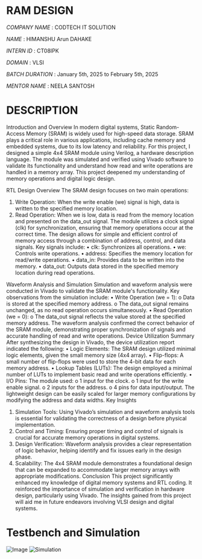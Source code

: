 #  RAM DESIGN

*COMPANY NAME* : CODTECH IT SOLUTION

*NAME* : HIMANSHU Arun DAHAKE

*INTERN ID*  : CT08IPK

*DOMAIN* : VLSI

*BATCH DURATION* : January 5th, 2025 to February 5th, 2025

*MENTOR NAME* : NEELA SANTOSH

# DESCRIPTION 
   Introduction and Overview
In modern digital systems, Static Random-Access Memory (SRAM) is widely used for high-speed data storage. SRAM plays a critical role in various applications, including cache memory and embedded systems, due to its low latency and reliability. For this project, I designed a simple 4x4 SRAM module using Verilog, a hardware description language. The module was simulated and verified using Vivado software to validate its functionality and understand how read and write operations are handled in a memory array. This project deepened my understanding of memory operations and digital logic design.

 

RTL Design Overview
The SRAM design focuses on two main operations:
1.	Write Operation: When the write enable (we) signal is high, data is written to the specified memory location.
2.	Read Operation: When we is low, data is read from the memory location and presented on the data_out signal.
The module utilizes a clock signal (clk) for synchronization, ensuring that memory operations occur at the correct time. The design allows for simple and efficient control of memory access through a combination of address, control, and data signals. Key signals include:
•	clk: Synchronizes all operations.
•	we: Controls write operations.
•	address: Specifies the memory location for read/write operations.
•	data_in: Provides data to be written into the memory.
•	data_out: Outputs data stored in the specified memory location during read operations.

 

Waveform Analysis and Simulation
Simulation and waveform analysis were conducted in Vivado to validate the SRAM module's functionality. Key observations from the simulation include:
•	Write Operation (we = 1):
o	Data is stored at the specified memory address.
o	The data_out signal remains unchanged, as no read operation occurs simultaneously.
•	Read Operation (we = 0):
o	The data_out signal reflects the value stored at the specified memory address.
The waveform analysis confirmed the correct behavior of the SRAM module, demonstrating proper synchronization of signals and accurate handling of read and write operations.
Device Utilization Summary
After synthesizing the design in Vivado, the device utilization report indicated the following:
•	Logic Elements: The SRAM design utilized minimal logic elements, given the small memory size (4x4 array).
•	Flip-flops: A small number of flip-flops were used to store the 4-bit data for each memory address.
•	Lookup Tables (LUTs): The design employed a minimal number of LUTs to implement basic read and write operations efficiently.
•	I/O Pins: The module used:
o	1 input for the clock.
o	1 input for the write enable signal.
o	2 inputs for the address.
o	4 pins for data input/output.
The lightweight design can be easily scaled for larger memory configurations by modifying the address and data widths.
Key Insights
1.	Simulation Tools: Using Vivado’s simulation and waveform analysis tools is essential for validating the correctness of a design before physical implementation.
2.	Control and Timing: Ensuring proper timing and control of signals is crucial for accurate memory operations in digital systems.
3.	Design Verification: Waveform analysis provides a clear representation of logic behavior, helping identify and fix issues early in the design phase.
4.	Scalability: The 4x4 SRAM module demonstrates a foundational design that can be expanded to accommodate larger memory arrays with appropriate modifications.
Conclusion
This project significantly enhanced my knowledge of digital memory systems and RTL coding. It reinforced the importance of simulation and verification in hardware design, particularly using Vivado. The insights gained from this project will aid me in future endeavors involving VLSI design and digital systems.

# Testbench and Simulation

![Image](https://github.com/user-attachments/assets/49eaf608-3224-4b85-97d1-2047e8bb00e6)
![Simulation](https://github.com/user-attachments/assets/4d283194-9dd3-4fec-ae20-7a7a3cb13e27)

